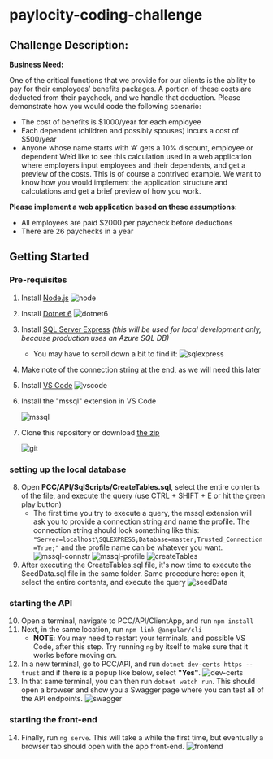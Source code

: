 # paylocity-coding-challenge

## Challenge Description:
<strong>Business Need:</strong> 

One of the critical functions that we provide for our clients is the ability to pay for their employees’ benefits 
packages. A portion of these costs are deducted from their paycheck, and we handle that deduction. Please 
demonstrate how you would code the following scenario: 
* The cost of benefits is $1000/year for each employee 
* Each dependent (children and possibly spouses) incurs a cost of $500/year 
* Anyone whose name starts with ‘A’ gets a 10% discount, employee or dependent 
We’d like to see this calculation used in a web application where employers input employees and their 
dependents, and get a preview of the costs. This is of course a contrived example. We want to know how you 
would implement the application structure and calculations and get a brief preview of how you work. 

<strong>Please implement a web application based on these assumptions: </strong>
* All employees are paid $2000 per paycheck before deductions 
* There are 26 paychecks in a year

## Getting Started
    
### Pre-requisites
1. Install [Node.js](https://nodejs.org/en/download/)
![node](https://user-images.githubusercontent.com/16358843/144769656-aa5b469e-bc68-4073-bcbc-f395763bc356.png)
2. Install [Dotnet 6](https://dotnet.microsoft.com/download/dotnet/6.0)
![dotnet6](https://user-images.githubusercontent.com/16358843/144769655-4380ac57-47aa-42b2-9056-7de167d7c21e.png)
3. Install [SQL Server Express](https://www.microsoft.com/en-us/sql-server/sql-server-downloads)  <i>(this will be used for local development only, because production uses an Azure SQL DB)</i>
   - You may have to scroll down a bit to find it:
   ![sqlexpress](https://user-images.githubusercontent.com/16358843/144769043-bf063bbb-f076-4963-9627-fb33302cfce3.png)
4. Make note of the connection string at the end, as we will need this later
5. Install [VS Code](https://code.visualstudio.com/download)
    ![vscode](https://user-images.githubusercontent.com/16358843/144769672-6f7bfade-a398-41e5-940e-eeed9bdb73e6.png)
6. Install the "mssql" extension in VS Code
   
   ![mssql](https://user-images.githubusercontent.com/16358843/144769136-112a0b5c-251c-41b9-9c7b-8e3c9b0a75f0.png)
7. Clone this repository or download [the zip](https://github.com/justinloveless/paylocity-coding-challenge/archive/refs/heads/main.zip)

    ![git](https://user-images.githubusercontent.com/16358843/144769718-718e3310-0bc4-4ada-a1ef-1e8c18853bfb.png)
### setting up the local database
8. Open <strong>PCC/API/SqlScripts/CreateTables.sql</strong>, select the entire contents of the file, and execute the query (use CTRL + SHIFT + E or hit the green play button)
    - The first time you try to execute a query, the mssql extension will ask you to provide a connection string and name the profile. The connection string should look something like this: ``` "Server=localhost\SQLEXPRESS;Database=master;Trusted_Connection=True;" ``` and the profile name can be whatever you want.
   ![mssql-connstr](https://user-images.githubusercontent.com/16358843/144769355-488c0704-4ab2-4b1c-98d8-7a140c3ed810.png)
   ![mssql-profile](https://user-images.githubusercontent.com/16358843/144769360-b7afce06-9538-409d-9adf-baed483af1d2.png)
   ![createTables](https://user-images.githubusercontent.com/16358843/144769366-a6e8f53a-b636-42ff-ac87-591e26377134.png)
9. After executing the CreateTables.sql file, it's now time to execute the SeedData.sql file in the same folder. Same procedure here: open it, select the entire contents, and execute the query
   ![seedData](https://user-images.githubusercontent.com/16358843/144769379-d6f11fc0-6f51-407f-85c8-07d80f0596a5.png)
### starting the API
10. Open a terminal, navigate to PCC/API/ClientApp, and run ``` npm install ```
11. Next, in the same location, run ``` npm link @angular/cli ```
    - <strong>NOTE</strong>: You may need to restart your terminals, and possible VS Code, after this step. Try running ``` ng ``` by itself to make sure that it works before moving on.
12. In a new terminal, go to PCC/API, and run ``` dotnet dev-certs https --trust ``` and if there is a popup like below, select <strong>"Yes"</strong>. 
   ![dev-certs](https://user-images.githubusercontent.com/16358843/144768947-d8161bc9-a54a-4f5e-ac76-8d36cc872294.png)
13. In that same terminal, you can then run ``` dotnet watch run ```. This should open a browser and show you a Swagger page where you can test all of the API endpoints.
   ![swagger](https://user-images.githubusercontent.com/16358843/144769452-7a89b9a3-7f2d-4acb-a059-5c14791074ab.png)
### starting the front-end
14. Finally, run ``` ng serve ```. This will take a while the first time, but eventually a browser tab should open with the app front-end. 
   ![frontend](https://user-images.githubusercontent.com/16358843/144769536-47dac819-2dc2-4511-97f0-7616d29d2da1.png)


